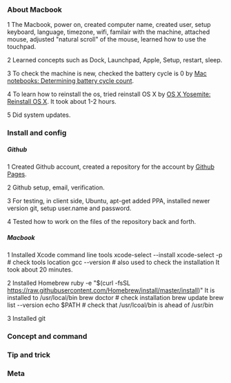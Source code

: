 ---
---

### About Macbook

1 The Macbook, power on, created computer name, created user, setup keyboard, 
language, timezone, wifi, familair with the machine, attached mouse, adjusted
"natural scroll" of the mouse, learned how to use the touchpad.

2 Learned concepts such as Dock, Launchpad, Apple, Setup, restart, sleep.

3 To check the machine is new, checked the battery cycle is 0 by 
[Mac notebooks: Determining battery cycle count](http://support.apple.com/en-us/HT201585).

4 To learn how to reinstall the os, tried reinstall OS X by 
[OS X Yosemite: Reinstall OS X](http://support.apple.com/kb/PH18872).
It took about 1-2 hours.

5 Did system updates.

### Install and config

##### Github
1 Created Github account, created a repository for the account by 
[Github Pages](https://pages.github.com/).

2 Github setup, email, verification.

3 For testing, in client side, Ubuntu, apt-get added PPA, installed newer version git,
setup user.name and password.

4 Tested how to work on the files of the repository back and forth.

##### Macbook
1 Installed Xcode command line tools
    xcode-select --install
    xcode-select -p # check tools location
    gcc --version   # also used to check the installation
It took about 20 minutes.
  
2 Installed Homebrew
    ruby -e "$(curl -fsSL https://raw.githubusercontent.com/Homebrew/install/master/install)"
It is installed to /usr/local/bin
    brew doctor # check installation
    brew update
    brew list --version
    echo $PATH  # check that /usr/lcoal/bin is ahead of /usr/bin
    
    
3 Installed git

### Concept and command

### Tip and trick

### Meta
